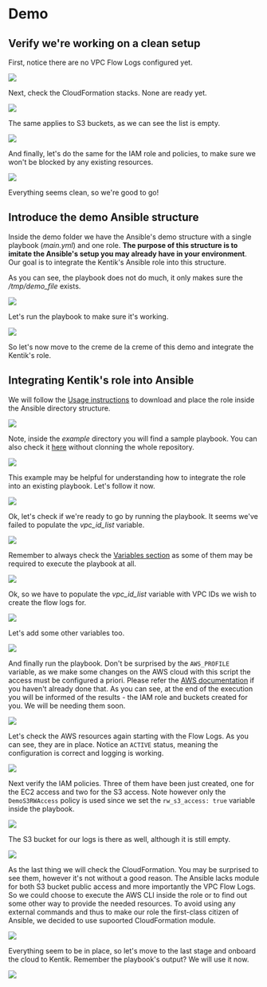 # Demo

## Verify we're working on a clean setup

First, notice there are no VPC Flow Logs configured yet.

![](.gifs/checkFlowLogs.gif)

Next, check the CloudFormation stacks. None are ready yet.

![](.gifs/checkCloudFormation.gif)

The same applies to S3 buckets, as we can see the list is empty.

![](.gifs/checkS3Bucket.gif)

And finally, let's do the same for the IAM role and policies, to make sure we won't be blocked by any existing resources.

![](.gifs/checkIAM.gif)

Everything seems clean, so we're good to go!

## Introduce the demo Ansible structure

Inside the demo folder we have the Ansible's demo structure with a single playbook (*main.yml*) and one role. **The purpose of this structure is to imitate the Ansible's setup you may already have in your environment**. Our goal is to integrate the Kentik's Ansible role into this structure.

As you can see, the playbook does not do much, it only makes sure the */tmp/demo\_file* exists.

![](.gifs/introducePlaybook.gif)

Let's run the playbook to make sure it's working.

![](.gifs/runPlaybook.gif)

So let's now move to the creme de la creme of this demo and integrate the Kentik's role.

## Integrating Kentik's role into Ansible

We will follow the [Usage instructions](https://github.com/kentik/config-snippets-cloud/tree/master/cloud_AWS/ansible/role#usage) to download and place the role inside the Ansible directory structure.

![](.gifs/downloadRole.gif)

Note, inside the *example* directory you will find a sample playbook. You can also check it [here](https://github.com/kentik/config-snippets-cloud/tree/master/cloud_AWS/ansible/role/examples/single-vpc) without clonning the whole repository.

![](.gifs/checkExample.gif)

This example may be helpful for understanding how to integrate the role into an existing playbook. Let's follow it now.

![](.gifs/integrateRole.gif)

Ok, let's check if we're ready to go by running the playbook. It seems we've failed to populate the *vpc_id_list* variable.

![](.gifs/runPlaybookWithRole.gif)

Remember to always check the [Variables section](https://github.com/kentik/config-snippets-cloud/tree/master/cloud_AWS/ansible/role#variables) as some of them may be required to execute the playbook at all.

![](.gifs/checkVariables.gif)

Ok, so we have to populate the *vpc_id_list* variable with VPC IDs we wish to create the flow logs for. 

![](.gifs/populateVariables.gif)

Let's add some other variables too.

![](.gifs/populateMoreVars.gif)

And finally run the playbook. Don't be surprised by the `AWS_PROFILE` variable, as we make some changes on the AWS cloud with this script the access must be configured a priori. Please refer the [AWS documentation](https://docs.aws.amazon.com/cli/latest/userguide/cli-chap-configure.html) if you haven't already done that.
As you can see, at the end of the execution you will be informed of the results - the IAM role and buckets created for you. We will be needing them soon.

![](.gifs/runWithRole.gif)

Let's check the AWS resources again starting with the Flow Logs. As you can see, they are in place. Notice an `ACTIVE` status, meaning the configuration is correct and logging is working.

![](.gifs/checkFlowLogsAgain.gif)

Next verify the IAM policies. Three of them have been just created, one for the EC2 access and two for the S3 access. Note however only the `DemoS3RWAccess` policy is used since we set the `rw_s3_access: true` variable inside the playbook.

![](.gifs/checkIAMAgain.gif)

The S3 bucket for our logs is there as well, although it is still empty.

![](.gifs/checkS3Again.gif)

As the last thing we will check the CloudFormation. You may be surprised to see them, however it's not without a good reason. The Ansible lacks module for both S3 bucket public access and more importantly the VPC Flow Logs. So we could choose to execute the AWS CLI inside the role or to find out some other way to provide the needed resources. To avoid using any external commands and thus to make our role the first-class citizen of Ansible, we decided to use supoorted CloudFormation module.

![](.gifs/checkCloudFormationAgain.gif) 

Everything seem to be in place, so let's move to the last stage and onboard the cloud to Kentik. Remember the playbook's output? We will use it now. 

![](.gifs/onboardKentik.gif)

